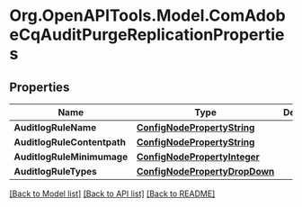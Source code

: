 # Org.OpenAPITools.Model.ComAdobeCqAuditPurgeReplicationProperties
## Properties

Name | Type | Description | Notes
------------ | ------------- | ------------- | -------------
**AuditlogRuleName** | [**ConfigNodePropertyString**](ConfigNodePropertyString.md) |  | [optional] 
**AuditlogRuleContentpath** | [**ConfigNodePropertyString**](ConfigNodePropertyString.md) |  | [optional] 
**AuditlogRuleMinimumage** | [**ConfigNodePropertyInteger**](ConfigNodePropertyInteger.md) |  | [optional] 
**AuditlogRuleTypes** | [**ConfigNodePropertyDropDown**](ConfigNodePropertyDropDown.md) |  | [optional] 

[[Back to Model list]](../README.md#documentation-for-models) [[Back to API list]](../README.md#documentation-for-api-endpoints) [[Back to README]](../README.md)

